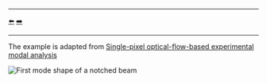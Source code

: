 ***
[⬅️](../005/README.md "Previous example")
[➡️](../007/README.md "Next example")
***

The example is adapted from [Single-pixel optical-flow-based experimental modal analysis](https://doi.org/10.1016/j.ymssp.2023.110686)

![First mode shape of a notched beam](notched_beam_01.gif)

